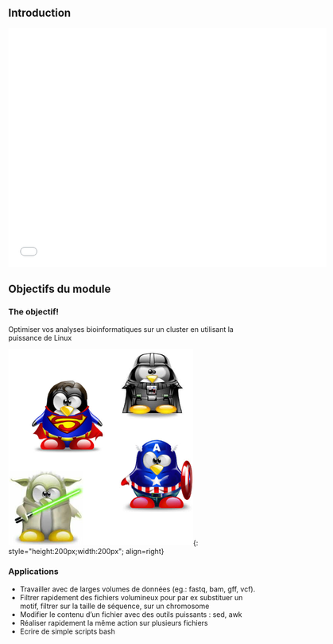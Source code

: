 ## Introduction 

<iframe id="iframepdf" src="../../lectures/python_introduction.pdf" frameborder="0" width="640" height="480" allowfullscreen="true" mozallowfullscreen="true" webkitallowfullscreen="true"></iframe> 

## Objectifs du module

### The objectif!

Optimiser vos analyses bioinformatiques sur un cluster en utilisant la puissance de Linux 

![](img/pinguin_4.png){: style="height:200px;width:200px"; align=right}

### Applications 

* Travailler avec de larges volumes de données (eg.: fastq, bam, gff, vcf). 
* Filtrer rapidement des fichiers volumineux pour par ex substituer un motif, filtrer sur la taille de séquence, sur un chromosome
* Modifier le contenu d’un fichier avec des outils puissants : sed, awk
* Réaliser rapidement la même action sur plusieurs fichiers
* Ecrire de simple scripts bash
